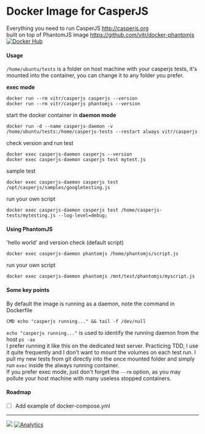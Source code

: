 # Docker Image for CasperJS
Everything you need to run CasperJS http://casperjs.org  
built on top of PhantomJS image https://github.com/vitr/docker-phantomjs  
[![Docker Hub](http://dockeri.co/image/vitr/casperjs)](https://hub.docker.com/r/vitr/casperjs/)

#### Usage
`/home/ubuntu/tests` is a folder on host machine with your casperjs tests, it's mounted into the container, you can change it to any folder you prefer.

**exec mode**

    docker run --rm vitr/casperjs casperjs --version
    docker run --rm vitr/casperjs phantomjs --version

start the docker container in **daemon mode**

    docker run -d --name casperjs-daemon -v /home/ubuntu/tests:/home/casperjs-tests --restart always vitr/casperjs

check version and run test

    docker exec casperjs-daemon casperjs --version
    docker exec casperjs-daemon casperjs test mytest.js
 
sample test
  
    docker exec casperjs-daemon casperjs test /opt/casperjs/samples/googletesting.js

run your own script

    docker exec casperjs-daemon casperjs test /home/casperjs-tests/mytesting.js --log-level=debug;

#### Using PhantomJS
'hello world' and version check (default script)

    docker exec casperjs-daemon phantomjs /home/phantomjs/script.js

run your own script

    docker exec casperjs-daemon phantomjs /mnt/test/phantomjs/myscript.js

#### Some key points
By default the image is running as a daemon, note the command in Dockerfile 

    CMD echo "casperjs running..." && tail -f /dev/null
`echo "casperjs running..."` is used to identify the running daemon from the host `ps -ax`  
I prefer running it like this on the dedicated test server. Practicing TDD, I use it quite frequently and I don't want to mount the volumes on each test run. I pull my new tests from git directly into the once mounted folder and simply run `exec` inside the always running container.  
If you prefer exec mode, just don't forget the `--rm` option, as you may pollute your host machine with many useless stopped containers.

#### Roadmap
* [ ] Add example of docker-compose.yml



----------------------------------------------------------------------------
[![](https://badge.imagelayers.io/vitr/casperjs:latest.svg)](https://imagelayers.io/?images=vitr/casperjs:latest 'Get your own badge on imagelayers.io')   [![Analytics](https://vitr-analytics.appspot.com/UA-75628680-1/docker-casperjs?flat-gif)](https://github.com/vitr/google-analytics-beacon)
